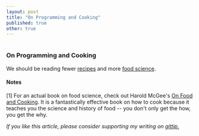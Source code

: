 ```yaml
---
layout: post
title: "On Programming and Cooking"
published: true
other: true
---
```

# 
# 
### On Programming and Cooking

We should be reading fewer <a href="http://stackoverflow.com/">recipes</a> and more <a href="https://github.com/papers-we-love/papers-we-love">food science</a>.

#### Notes

<a id="bib1">[1]</a> For an actual book on food science, check out Harold McGee's <a href="http://curiouscook.typepad.com/site/on-food-and-cooking.html">On Food and Cooking</a>. It is a fantastically effective book on how to cook because it teaches you the science and history of food -- you don't only get the how, you get the why.

*If you like this article, please consider supporting my writing on <a href="https://www.gittip.com/mrb_bk/">gittip.</a>*
